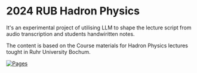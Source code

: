 # 2024 RUB Hadron Physics

It's an experimental project of utilising LLM to shape the lecture script from audio transcription and students handwiritten notes.

The content is based on the Course materials for Hadron Physics lectures tought in Ruhr University Bochum.

[![Pages](https://img.shields.io/badge/Pages-RUB%20Hadron%20Physics-blue)](https://mmikhasenko.github.io/2024-RUB-HadronPhysics/)



